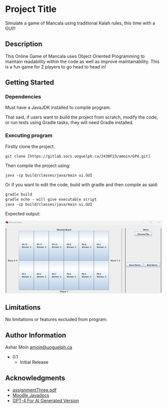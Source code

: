 # Project Title

Simulate a game of Mancala using traditional Kalah rules, this time with a GUI!!

## Description

This Online Game of Mancala uses Object Oriented Programming to maintain readability within the code as well as 
improve maintainability. This is a fun game for 2 players to go head to head in!

## Getting Started

### Dependencies

Must have a JavaJDK installed to compile program. 

That said, if users want to build the project from scratch, modify the code, or run tests using Gradle tasks, they will need Gradle installed.

### Executing program

Firstly clone the project.
```
git clone [https://gitlab.socs.uoguelph.ca/2430F23/amoin/GP4.git]
```
Then compile the project using:
```
java -cp build/classes/java/main ui.GUI
```
Or if you want to edit the code, build with gradle and then compile as said: 
```
gradle build
gradle echo - will give executable script
java -cp build/classes/java/main ui.GUI
```
Expected output:

![Mancala Demo Video](./MancalaDemo.gif)

## Limitations

No limitations or features excluded from program.

## Author Information

Ashar Moin
amoin@uoguelph.ca

* 0.1
    * Initial Release

## Acknowledgments

* [assignmentThree.pdf](https://moodle.socs.uoguelph.ca/pluginfile.php/67802/mod_assign/introattachment/0/assignmentThree.pdf?forcedownload=1)
* [Moodle Javadocs](https://moodle.socs.uoguelph.ca/pluginfile.php/67801/mod_assign/intro/javadocs.zip)
* [GPT-4 For AI Generated Version](https://chat.openai.com/)



